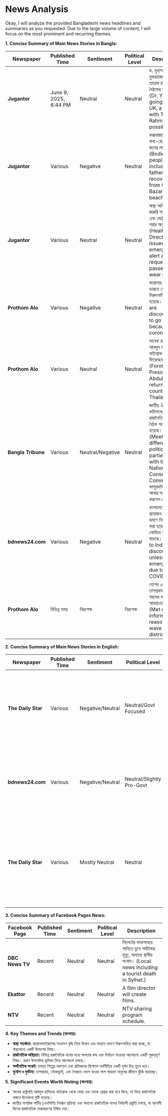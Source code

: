 # News Analysis

Okay, I will analyze the provided Bangladeshi news headlines and summaries as you requested. Due to the large volume of content, I will focus on the most prominent and recurring themes.

**1. Concise Summary of Main News Stories in Bangla:**

| Newspaper          | Published Time          | Sentiment | Political Level | Description                                                                                               |
|----------------------|---------------------------|-----------|-----------------|-----------------------------------------------------------------------------------------------------------|
| **Jugantor**        | June 9, 2025, 6:44 PM      | Neutral    | Neutral         | ড. মুহাম্মদ ইউনূস যুক্তরাজ্যে যাচ্ছেন, তারেক রহমানের সঙ্গে বৈঠকের সম্ভাবনা। (Dr. Yunus is going to the UK, a meeting with Tarique Rahman is possible.) |
| **Jugantor**        | Various                 | Negative   | Neutral         | কক্সবাজার সৈকতে বাবা-ছেলেসহ ৬ জনের লাশ উদ্ধার। (Bodies of 6 people including father and son recovered from Cox's Bazar sea beach.) |
| **Jugantor**        | Various                 | Neutral     | Neutral       | স্বাস্থ্য অধিদপ্তর কর্তৃক জরুরি সতর্কতা জারি এবং মেট্রোরেলে মাস্ক পরার অনুরোধ। (Health Directorate issued an emergency alert and request metro passengers to wear masks.) |
| **Prothom Alo**     | Various                 | Negative   | Neutral         |করোনার ঝুঁকি থাকায় ভারতে যেতে নিরুৎসাহিত করা হয়েছে।(People are discouraged to go to India because of corona risk.)     |
| **Prothom Alo**     | Various                 | Neutral    | Neutral       |সাবেক রাষ্ট্রপতি আবদুল হামিদ থাইল্যান্ড থেকে দেশে ফিরেছেন।(Former President Abdul Hamid returns to the country from Thailand.)      |
| **Bangla Tribune**   | Various                 | Neutral/Negative  | Neutral         | জাতীয় ঐকমত্য কমিশনের সঙ্গে বিভিন্ন রাজনৈতিক দলের বৈঠক অনুষ্ঠিত হয়েছে। (Meeting of different political parties held with the National Consensus Commission.)/কালুরঘাট সেতুতে আবার সংকেত অমান্য করলেন ট্রেনচালক|
| **bdnews24.com**      | Various                 | Negative    | Neutral            | বাংলাদেশে জরুরি প্রয়োজন ছাড়া ভারতে ভ্রমণে নিরুৎসাহিত করা হয়েছে, কারণ কোভিড সংক্রমণ বাড়ছে। (Travel to India is discouraged unless it's an emergency, due to the COVID surge) |
|**Prothom Alo**      | বিভিন্ন সময়       | নিরপেক্ষ        | নিরপেক্ষ        |দেশের ৩৩ জেলায় তাপপ্রবাহ, ভ্যাপসা গরমের কারণ জানাল আবহাওয়া অফিস (Met office informs the reason of heat wave in 33 districts) |

**2. Concise Summary of Main News Stories in English:**

| Newspaper     | Published Time | Sentiment | Political Level | Description                                                                                                                                |
|-----------------|----------------|-----------|-----------------|---------------------------------------------------------------------------------------------------------------------------------------------|
| **The Daily Star** | Various        | Negative/Neutral| Neutral/Govt Focused   |Focus on Abdul Hamid's exit controversy and related investigation, while covering political news such as Fakhrul's remarks. |
| **bdnews24.com** | Various        | Negative/Neutral  | Neutral/Slightly Pro-Govt |  Covers COVID surge in India and its impact on Bangladesh, but also includes news about CA Yunus receiving an award.                                                                                  |
|  **The Daily Star** | Various | Mostly Neutral | Neutral | Focuses on local news, sports, and global events, providing a broad range of information. Mentions weather forecasts and cultural events. |

**3. Concise Summary of Facebook Pages News:**

| Facebook Page   | Published Time | Sentiment | Political Level | Description                                                                                                                                                                |
|-----------------|----------------|-----------|-----------------|-----------------------------------------------------------------------------------------------------------------------------------------------------------------------------|
| **DBC News TV**   | Recent        | Neutral    | Neutral         | সিলেটের সাদাপাথরে পানিতে ডুবে পর্যটকের মৃত্যু, অন্যান্য স্থানীয় সংবাদ।  (Local news including a tourist death in Sylhet.) |
| **Ekattor**   | Recent        | Neutral  | Neutral   | A film director will create films.  |
| **NTV**      | Recent         | Neutral         | Neutral         | NTV sharing program schedule.      |

**4. Key Themes and Trends (বাংলায়):**

*   **স্বাস্থ্য সতর্কতা:** করোনাভাইরাসের সংক্রমণ বৃদ্ধি নিয়ে উদ্বেগ এবং ভারতে ভ্রমণে নিরুৎসাহিত করা হচ্ছে, যা স্বাস্থ্যখাতে একটি উদ্বেগের বিষয়।
*   **রাজনৈতিক অস্থিরতা:** বিভিন্ন রাজনৈতিক দলের মধ্যে ক্ষমতার দ্বন্দ্ব এবং নির্বাচন সংক্রান্ত আলোচনা একটি গুরুত্বপূর্ণ বিষয়। প্রধান উপদেষ্টার ভুমিকা নিয়ে আলোচনা চলছে।
*   **অর্থনৈতিক সংকট:** চামড়া শিল্পের দরপতন এবং শ্রমিকদের বিক্ষোভ অর্থনীতির একটি দুর্বল চিত্র তুলে ধরে।
*   **দুর্যোগ ও দুর্ঘটনা:** তাপপ্রবাহ, নৌকাডুবি, এবং সৈকতে ভেসে যাওয়া লাশ সাধারণ মানুষের জীবনে ঝুঁকি বাড়াচ্ছে।

**5. Significant Events Worth Noting (বাংলায়):**

*   সাবেক রাষ্ট্রপতি আবদুল হামিদের থাইল্যান্ড থেকে ফেরা এবং তাকে গ্রেপ্তার করা হবে কিনা, তা নিয়ে রাজনৈতিক অঙ্গনে উত্তেজনা সৃষ্টি হয়েছে।
*   জাতীয় নাগরিক পার্টির (এনসিপি) নিবন্ধন প্রক্রিয়া এবং অন্যান্য রাজনৈতিক দলের নির্বাচনী প্রস্তুতি চলছে, যা আগামী দিনের রাজনৈতিক মেরুকরণের ইঙ্গিত দেয়।

